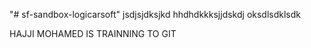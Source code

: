 "# sf-sandbox-logicarsoft" 
jsdjsjdksjkd
hhdhdkkksjjdskdj
oksdlsdklsdk



HAJJI MOHAMED IS TRAINNING TO GIT
